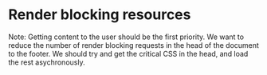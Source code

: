# Render blocking resources

Note:
Getting content to the user should be the first priority. We want to reduce the number of render blocking requests in the head of the document to the footer. We should try and get the critical CSS in the head, and load the rest asychronously.
